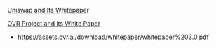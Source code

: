 [Uniswap and Its Whitepaper](https://uniswap.org/)

[OVR Project and its White Paper](https://www.ovr.ai/)
* https://assets.ovr.ai/download/whitepaper/whitepaper%203.0.pdf

